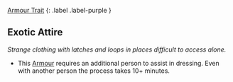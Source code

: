 
[Armour Trait](Game/Core/Armour-Traits)
{: .label .label-purple }

## Exotic Attire
*Strange clothing with latches and loops in places difficult to access alone.*
* This [Armour](Game/Core/Armour) requires an additional person to assist in dressing. Even with another person the process takes 10+ minutes.

